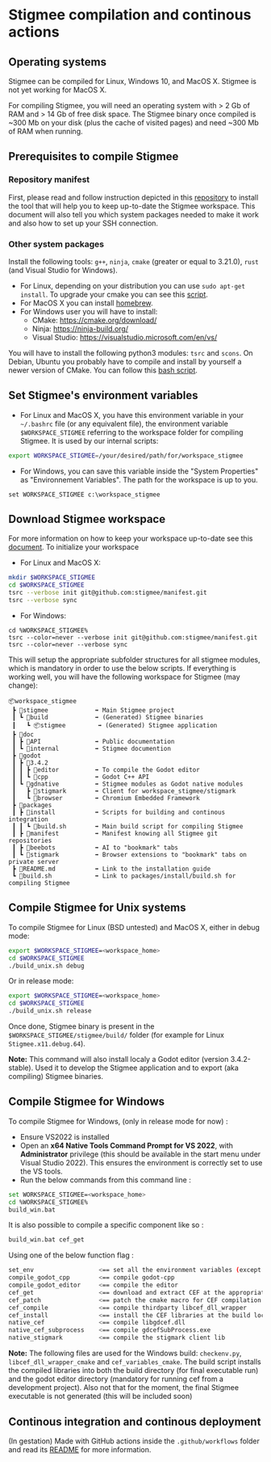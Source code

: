 # Stigmee compilation and continous actions

## Operating systems

Stigmee can be compiled for Linux, Windows 10, and MacOS X. Stigmee is not yet working for MacOS X.

For compiling Stigmee, you will need an operating system with > 2 Gb of RAM and > 14 Gb of free disk space.
The Stigmee binary once compiled is ~300 Mb on your disk (plus the cache of visited pages) and need ~300 Mb
of RAM when running.

## Prerequisites to compile Stigmee

### Repository manifest

First, please read and follow instruction depicted in this [repository](https://github.com/stigmee/manifest)
to install the tool that will help you to keep up-to-date the Stigmee workspace. This document will also tell
you which system packages needed to make it work and also how to set up your SSH connection.

### Other system packages

Install the following tools: `g++`, `ninja`, `cmake` (greater or equal to 3.21.0), `rust` (and Visual Studio for Windows).

- For Linux, depending on your distribution you can use `sudo apt-get install`. To upgrade your cmake you can see this [script](https://github.com/stigmee/doc-internal/blob/master/doc/install_latest_cmake.sh).
- For MacOS X you can install [homebrew](https://brew.sh/index_fr).
- For Windows user you will have to install:
  - CMake: https://cmake.org/download/
  - Ninja: https://ninja-build.org/
  - Visual Studio: https://visualstudio.microsoft.com/en/vs/

You will have to install the following python3 modules: `tsrc` and `scons`.
On Debian, Ubuntu you probably have to compile and install by yourself a newer version of CMake. You can follow this
[bash script](https://github.com/stigmee/doc-internal/blob/master/doc/install_latest_cmake.sh).

## Set Stigmee's environment variables

- For Linux and MacOS X, you have this environment variable in your `~/.bashrc` file
(or any equivalent file), the environment variable `$WORKSPACE_STIGMEE` referring to
the workspace folder for compiling Stigmee. It is used by our internal scripts:

```bash
export WORKSPACE_STIGMEE=/your/desired/path/for/workspace_stigmee
```

- For Windows, you can save this variable inside the "System Properties" as
"Environnement Variables". The path for the workspace is up to you.

```
set WORKSPACE_STIGMEE c:\workspace_stigmee
```

## Download Stigmee workspace

For more information on how to keep your workspace up-to-date see this [document](https://github.com/stigmee/manifest). To initialize your workspace

- For Linux and MacOS X:

```bash
mkdir $WORKSPACE_STIGMEE
cd $WORKSPACE_STIGMEE
tsrc --verbose init git@github.com:stigmee/manifest.git
tsrc --verbose sync
```

- For Windows:

```
cd %WORKSPACE_STIGMEE%
tsrc --color=never --verbose init git@github.com:stigmee/manifest.git
tsrc --color=never --verbose sync
```

This will setup the appropriate subfolder structures for all stigmee modules, which is mandatory in order to use the below scripts. If everything is working well, you will have the following workspace for
Stigmee (may change):

```
📦workspace_stigmee
 ┣ 📂stigmee             ➡️ Main Stigmee project
 ┃ ┗ 📂build             ➡️ (Generated) Stigmee binaries
 ┃   ┗ 📦stigmee         ➡️ (Generated) Stigmee application
 ┣ 📂doc
 ┃ ┣ 📂API               ➡️ Public documentation
 ┃ ┗ 📂internal          ➡️ Stigmee documention
 ┣ 📂godot
 ┃ ┣ 📂3.4.2
 ┃ ┃ ┣ 📂editor          ➡️ To compile the Godot editor
 ┃ ┃ ┗ 📂cpp             ➡️ Godot C++ API
 ┃ ┗ 📂gdnative          ➡️ Stigmee modules as Godot native modules
 ┃   ┣ 📂stigmark        ➡️ Client for workspace_stigmee/stigmark
 ┃   ┗ 📂browser         ➡️ Chromium Embedded Framework
 ┣ 📂packages
 ┃ ┣ 📂install           ➡️ Scripts for building and continous integration
 ┃ ┃ ┗ 📜build.sh        ➡️ Main build script for compiling Stigmee
 ┃ ┣ 📂manifest          ➡️ Manifest knowing all Stigmee git repositories
 ┃ ┣ 📂beebots           ➡️ AI to "bookmark" tabs
 ┃ ┗ 📂stigmark          ➡️ Browser extensions to "bookmark" tabs on private server
 ┣ 📜README.md           ➡️ Link to the installation guide
 ┗ 📜build.sh            ➡️ Link to packages/install/build.sh for compiling Stigmee
```

## Compile Stigmee for Unix systems

To compile Stigmee for Linux (BSD untested) and MacOS X, either in debug mode:

```bash
export $WORKSPACE_STIGMEE=<workspace_home>
cd $WORKSPACE_STIGMEE
./build_unix.sh debug
```

Or in release mode:

```bash
export $WORKSPACE_STIGMEE=<workspace_home>
cd $WORKSPACE_STIGMEE
./build_unix.sh release
```

Once done, Stigmee binary is present in the `$WORKSPACE_STIGMEE/stigmee/build/` folder (for example for Linux `Stigmee.x11.debug.64`).

**Note:** This command will also install localy a Godot editor (version 3.4.2-stable). Used it to develop the Stigmee
application and to export (aka compiling) Stigmee binaries.

## Compile Stigmee for Windows

To compile Stigmee for Windows, (only in release mode for now) :
- Ensure VS2022 is installed
- Open an **x64 Native Tools Command Prompt for VS 2022**, with **Administrator** privilege (this should be available in the start menu under Visual Studio 2022). This ensures the environment is correctly set to use the VS tools.
- Run the below commands from this command line :

```bash
set WORKSPACE_STIGMEE=<workspace_home>
cd %WORKSPACE_STIGMEE%
build_win.bat
```

It is also possible to compile a specific component like so :

```bash
build_win.bat cef_get
```

Using one of the below function flag :

```bash
set_env                  <== set all the environment variables (except WORKSPACE_STIGMEE)
compile_godot_cpp        <== compile godot-cpp
compile_godot_editor     <== compile the editor
cef_get                  <== download and extract CEF at the appropriate location
cef_patch                <== patch the cmake macro for CEF compilation
cef_compile              <== compile thirdparty libcef_dll_wrapper
cef_install              <== install the CEF libraries at the build location
native_cef               <== compile libgdcef.dll
native_cef_subprocess    <== compile gdcefSubProcess.exe
native_stigmark          <== compile the stigmark client lib
```

**Note:** The following files are used for the Windows build: `checkenv.py`, `libcef_dll_wrapper_cmake` and `cef_variables_cmake`.
The build script installs the compiled libraries into both the build directory (for final executable run) and the godot editor directory (mandatory for running cef from a development project). Also not that for the moment, the final Stigmee executable is not generated (this will be included soon)

## Continous integration and continous deployment

(In gestation) Made with GitHub actions inside the `.github/workflows` folder and read its [README](.github/workflows/README.md) for more
information.
